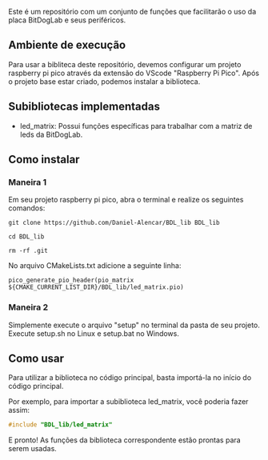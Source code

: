 Este é um repositório com um conjunto de funções que facilitarão o uso da placa BitDogLab e seus periféricos.

## Ambiente de execução
Para usar a bibliteca deste repositório, devemos configurar um projeto raspberry pi pico através da extensão do VScode "Raspberry Pi Pico". Após o projeto base estar criado, podemos instalar a biblioteca.

## Subibliotecas implementadas
- led_matrix: Possui funções específicas para trabalhar com a matriz de leds da BitDogLab.

## Como instalar

### Maneira 1
Em seu projeto raspberry pi pico, abra o terminal e realize os seguintes comandos:

```
git clone https://github.com/Daniel-Alencar/BDL_lib BDL_lib
```
```
cd BDL_lib
```

```
rm -rf .git
```
No arquivo CMakeLists.txt adicione a seguinte linha:

```
pico_generate_pio_header(pio_matrix ${CMAKE_CURRENT_LIST_DIR}/BDL_lib/led_matrix.pio)
```
### Maneira 2

Simplemente execute o arquivo "setup" no terminal da pasta de seu projeto. Execute setup.sh no Linux e setup.bat no Windows.

## Como usar
Para utilizar a biblioteca no código principal, basta importá-la no início do código principal.

Por exemplo, para importar a subiblioteca led_matrix, você poderia fazer assim:
```c
#include "BDL_lib/led_matrix"
```
E pronto! As funções da biblioteca correspondente estão prontas para serem usadas.